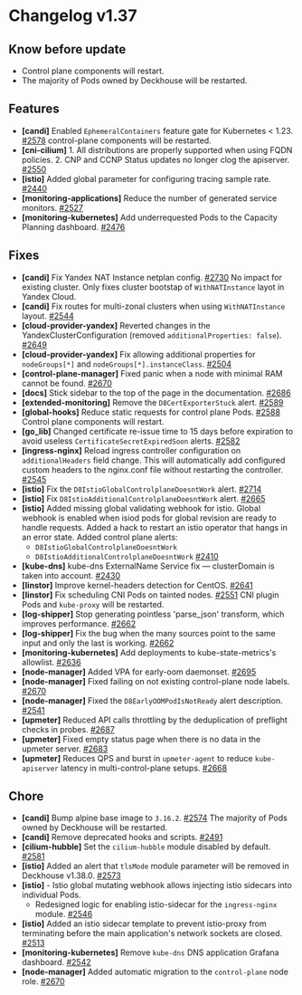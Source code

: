 # Changelog v1.37

## Know before update


 - Control plane components will restart.
 - The majority of Pods owned by Deckhouse will be restarted.

## Features


 - **[candi]** Enabled `EphemeralContainers` feature gate for Kubernetes < 1.23. [#2578](https://github.com/deckhouse/deckhouse/pull/2578)
    control-plane components will be restarted.
 - **[cni-cilium]** 1. All distributions are properly supported when using FQDN policies.
    2. CNP and CCNP Status updates no longer clog the apiserver. [#2550](https://github.com/deckhouse/deckhouse/pull/2550)
 - **[istio]** Added global parameter for configuring tracing sample rate. [#2440](https://github.com/deckhouse/deckhouse/pull/2440)
 - **[monitoring-applications]** Reduce the number of generated service monitors. [#2527](https://github.com/deckhouse/deckhouse/pull/2527)
 - **[monitoring-kubernetes]** Add underrequested Pods to the Capacity Planning dashboard. [#2476](https://github.com/deckhouse/deckhouse/pull/2476)

## Fixes


 - **[candi]** Fix Yandex NAT Instance netplan config. [#2730](https://github.com/deckhouse/deckhouse/pull/2730)
    No impact for existing cluster. Only fixes cluster bootstap of `WithNATInstance` layot in Yandex Cloud.
 - **[candi]** Fix routes for multi-zonal clusters when using `WithNATInstance` layout. [#2544](https://github.com/deckhouse/deckhouse/pull/2544)
 - **[cloud-provider-yandex]** Reverted changes in the YandexClusterConfiguration (removed `additionalProperties: false`). [#2649](https://github.com/deckhouse/deckhouse/pull/2649)
 - **[cloud-provider-yandex]** Fix allowing additional properties for `nodeGroups[*]` and `nodeGroups[*].instanceClass`. [#2504](https://github.com/deckhouse/deckhouse/pull/2504)
 - **[control-plane-manager]** Fixed panic when a node with minimal RAM cannot be found. [#2670](https://github.com/deckhouse/deckhouse/pull/2670)
 - **[docs]** Stick sidebar to the top of the page in the documentation. [#2686](https://github.com/deckhouse/deckhouse/pull/2686)
 - **[extended-monitoring]** Remove the `D8CertExporterStuck` alert. [#2589](https://github.com/deckhouse/deckhouse/pull/2589)
 - **[global-hooks]** Reduce static requests for control plane Pods. [#2588](https://github.com/deckhouse/deckhouse/pull/2588)
    Control plane components will restart.
 - **[go_lib]** Changed certificate re-issue time to 15 days before expiration to avoid useless `CertificateSecretExpiredSoon` alerts. [#2582](https://github.com/deckhouse/deckhouse/pull/2582)
 - **[ingress-nginx]** Reload ingress controller configuration on `additionalHeaders` field change. This will automatically add configured custom headers to the nginx.conf file without restarting the controller. [#2545](https://github.com/deckhouse/deckhouse/pull/2545)
 - **[istio]** Fix the `D8IstioGlobalControlplaneDoesntWork` alert. [#2714](https://github.com/deckhouse/deckhouse/pull/2714)
 - **[istio]** Fix `D8IstioAdditionalControlplaneDoesntWork` alert. [#2665](https://github.com/deckhouse/deckhouse/pull/2665)
 - **[istio]** Added missing global validating webhook for istio. Global webhook is enabled when isiod pods for global revision are ready to handle requests.
    Added a hack to restart an istio operator that hangs in an error state.
    Added control plane alerts: 
    - `D8IstioGlobalControlplaneDoesntWork`
    - `D8IstioAdditionalControlplaneDoesntWork` [#2410](https://github.com/deckhouse/deckhouse/pull/2410)
 - **[kube-dns]** kube-dns ExternalName Service fix — clusterDomain is taken into account. [#2430](https://github.com/deckhouse/deckhouse/pull/2430)
 - **[linstor]** Improve kernel-headers detection for СentOS. [#2641](https://github.com/deckhouse/deckhouse/pull/2641)
 - **[linstor]** Fix scheduling CNI Pods on tainted nodes. [#2551](https://github.com/deckhouse/deckhouse/pull/2551)
    CNI plugin Pods and `kube-proxy` will be restarted.
 - **[log-shipper]** Stop generating pointless 'parse_json' transform, which improves performance. [#2662](https://github.com/deckhouse/deckhouse/pull/2662)
 - **[log-shipper]** Fix the bug when the many sources point to the same input and only the last is working. [#2662](https://github.com/deckhouse/deckhouse/pull/2662)
 - **[monitoring-kubernetes]** Add deployments to kube-state-metrics's allowlist. [#2636](https://github.com/deckhouse/deckhouse/pull/2636)
 - **[node-manager]** Added VPA for early-oom daemonset. [#2695](https://github.com/deckhouse/deckhouse/pull/2695)
 - **[node-manager]** Fixed failing on not existing control-plane node labels. [#2670](https://github.com/deckhouse/deckhouse/pull/2670)
 - **[node-manager]** Fixed the `D8EarlyOOMPodIsNotReady` alert description. [#2541](https://github.com/deckhouse/deckhouse/pull/2541)
 - **[upmeter]** Reduced API calls throttling by the deduplication of preflight checks in probes. [#2687](https://github.com/deckhouse/deckhouse/pull/2687)
 - **[upmeter]** Fixed empty status page when there is no data in the upmeter server. [#2683](https://github.com/deckhouse/deckhouse/pull/2683)
 - **[upmeter]** Reduces QPS and burst in `upmeter-agent` to reduce `kube-apiserver` latency in multi-control-plane setups. [#2668](https://github.com/deckhouse/deckhouse/pull/2668)

## Chore


 - **[candi]** Bump alpine base image to `3.16.2`. [#2574](https://github.com/deckhouse/deckhouse/pull/2574)
    The majority of Pods owned by Deckhouse will be restarted.
 - **[candi]** Remove deprecated hooks and scripts. [#2491](https://github.com/deckhouse/deckhouse/pull/2491)
 - **[cilium-hubble]** Set the `cilium-hubble` module disabled by default. [#2581](https://github.com/deckhouse/deckhouse/pull/2581)
 - **[istio]** Added an alert that `tlsMode` module parameter will be removed in Deckhouse v1.38.0. [#2573](https://github.com/deckhouse/deckhouse/pull/2573)
 - **[istio]** - Istio global mutating webhook allows injecting istio sidecars into individual Pods. 
    - Redesigned logic for enabling istio-sidecar for the `ingress-nginx` module. [#2546](https://github.com/deckhouse/deckhouse/pull/2546)
 - **[istio]** Added an istio sidecar template to prevent istio-proxy from terminating before the main application's network sockets are closed. [#2513](https://github.com/deckhouse/deckhouse/pull/2513)
 - **[monitoring-kubernetes]** Remove `kube-dns` DNS application Grafana dashboard. [#2542](https://github.com/deckhouse/deckhouse/pull/2542)
 - **[node-manager]** Added automatic migration to the `control-plane` node role. [#2670](https://github.com/deckhouse/deckhouse/pull/2670)

